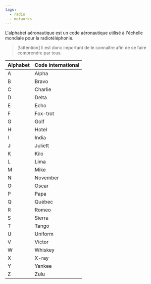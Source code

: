 ```yaml
---
tags:
  - radio
  - networks
---
```


L'alphabet aéronautique est un code aéronautique utilisé à l'échelle mondiale pour la radiotéléphonie.

> [!attention] Il est donc important de le connaître afin de se faire comprendre par tous.

|Alphabet|Code international|
|---|---|
|A|Alpha|
|B|Bravo|
|C|Charlie|
|D|Delta|
|E|Echo|
|F|Fox-trot|
|G|Golf|
|H|Hotel|
|I|India|
|J|Juliett|
|K|Kilo|
|L|Lima|
|M|Mike|
|N|November|
|O|Oscar|
|P|Papa|
|Q|Québec|
|R|Romeo|
|S|Sierra|
|T|Tango|
|U|Uniform|
|V|Victor|
|W|Whiskey|
|X|X-ray|
|Y|Yankee|
|Z|Zulu|
